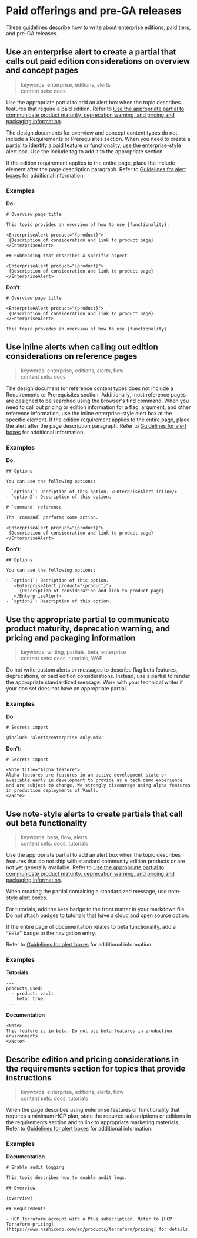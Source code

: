 # Paid offerings and pre-GA releases

These guidelines describe how to write about enterprise editions, paid tiers, and pre-GA releases.

## Use an enterprise alert to create a partial that calls out paid edition considerations on overview and concept pages

> keywords: enterprise, editions, alerts   
content sets: docs

Use the appropriate partial to add an alert box when the topic describes features that require a paid edition. Refer to [Use the appropriate partial to communicate product maturity, deprecation warning, and pricing and packaging information](#use-the-appropriate-partial-to-communicate-product-maturity-deprecation-warning-and-pricing-and-packaging-information).

The design documents for overview and concept content types do not include a Requirements or Prerequisites section. When you need to create a partial to identify a paid feature or functionality, use the enterprise-style alert box. Use the include tag to add it to the appropriate section. 

If the edition requirement applies to the entire page, place the include element after the page description paragraph. Refer to [Guidelines for alert boxes](TODO) for additional information.

### Examples

**Do:**

```
# Overview page title 

This topic provides an overview of how to use {functionality}.

<EnterpriseAlert product="{product}">
 {Description of consideration and link to product page}
</EnterpriseAlert>
```

```
## Subheading that describes a specific aspect

<EnterpriseAlert product="{product}">
 {Description of consideration and link to product page}
</EnterpriseAlert>
```

**Don't:**

```
# Overview page title 

<EnterpriseAlert product="{product}">
 {Description of consideration and link to product page}
</EnterpriseAlert>

This topic provides an overview of how to use {functionality}.
```

## Use inline alerts when calling out edition considerations on reference pages

> keywords: enterprise, editions, alerts, flow  
content sets: docs

The design document for reference content types does not include a Requirements or Prerequisites section. Additionally, most reference pages are designed to be searched using the browser's find command. When you need to call out pricing or edition information for a flag, argument, and other reference information, use the inline enterprise-style alert box at the specific element. If the edition requirement applies to the entire page, place the alert after the page description paragraph. Refer to [Guidelines for alert boxes](TODO) for additional information.

### Examples

**Do:**

```
## Options 

You can use the following options:

- `option1`: Decription of this option. <EnterpriseAlert inline/>
- `option2`: Description of this option.
```

```
# `command` reference

The `command` performs some action.

<EnterpriseAlert product="{product}">
 {Description of consideration and link to product page}
</EnterpriseAlert>
```

**Don't:**

```
## Options 

You can use the following options:

- `option1`: Decription of this option.
   <EnterpriseAlert product="{product}">
     {Description of consideration and link to product page}
   </EnterpriseAlert>
- `option2`: Description of this option.
```

## Use the appropriate partial to communicate product maturity, deprecation warning, and pricing and packaging information

> keywords: writing, partials, beta, enterprise  
content sets: docs, tutorials, WAF

Do not write custom alerts or messages to describe flag beta features, deprecations, or paid edition considerations. Instead, use a partial to render the appropriate standardized message. Work with your technical writer if your doc set does not have an appropriate partial.

### Examples

**Do:**

```
# Secrets import

@include 'alerts/enterprise-only.mdx'
```

**Don't:**

```
# Secrets import

<Note title="Alpha feature">
Alpha features are features in an active-development state or available early in development to provide as a tech demo experience and are subject to change. We strongly discourage using alpha features in production deployments of Vault.
</Note>
```

## Use note-style alerts to create partials that call out beta functionality

> keywords: beta, flow, alerts  
content sets: docs, tutorials

Use the appropriate partial to add an alert box when the topic describes features that do not ship with standard community edition products or are not yet generally available. Refer to [Use the appropriate partial to communicate product maturity, deprecation warning, and pricing and packaging information](#use-the-appropriate-partial-to-communicate-product-maturity-deprecation-warning-and-pricing-and-packaging-information).

When creating the partial containing a standardized message, use note-style alert boxes. 

For tutorials, add the `beta` badge to the front matter in your markdown file. Do not attach badges to tutorials that have a cloud and open source option.

If the entire page of documentation relates to beta functionality, add a `“BETA”` badge to the navigation entry. 

Refer to [Guidelines for alert boxes](TODO) for additional information.

### Examples

**Tutorials**

```
---
products_used:
  - product: vault
    beta: true
---
```

**Documentation**

```
<Note>
This feature is in beta. Do not use beta features in production environments.
</Note>
```

## Describe edition and pricing considerations in the requirements section for topics that provide instructions

> keywords: enterprise, editions, alerts, flow  
content sets: docs, tutorials

When the page describes using enterprise features or functionality that requires a minimum HCP plan, state the required subscriptions or editions in the requirements section and to link to appropriate marketing materials. Refer to [Guidelines for alert boxes](TODO) for additional information.

### Examples

**Documentation**

```
# Enable audit logging

This topic describes how to enable audit logs.

## Overview

{overview}

## Requirements

- HCP Terraform account with a Plus subscription. Refer to [HCP Terraform pricing](https://www.hashicorp.com/en/products/terraform/pricing) for details.
```
